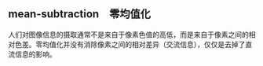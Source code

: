 ## mean-subtraction　零均值化
人们对图像信息的摄取通常不是来自于像素色值的高低，而是来自于像素之间的相对色差。零均值化并没有消除像素之间的相对差异（交流信息），仅仅是去掉了直流信息的影响。